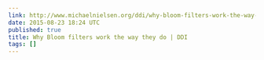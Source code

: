 ```yaml
---
link: http://www.michaelnielsen.org/ddi/why-bloom-filters-work-the-way-they-do/
date: 2015-08-23 18:24 UTC
published: true
title: Why Bloom filters work the way they do | DDI
tags: []
---
```




